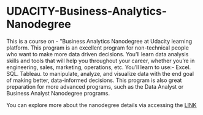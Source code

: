 # UDACITY-Business-Analytics-Nanodegree
This is a course on - "Business Analytics Nanodegree at Udacity learning platform.
This program is an excellent program for non-technical people who want to make more data driven
decisions.
You’ll learn data analysis skills and tools that will help you throughout your career, whether
you’re in engineering, sales, marketing, operations, etc. You’ll learn to use:-
Excel.
SQL.
Tableau.
to manipulate, analyze, and visualize data with the end goal of making better, data-informed decisions. This
program is also great preparation for more advanced programs, such as the Data Analyst or Business
Analyst Nanodegree programs.

You can explore more about the nanodegree details via accessing the [LINK](https://www.udacity.com/course/business-analytics-nanodegree--nd098)

